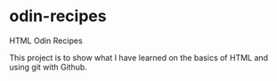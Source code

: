 # odin-recipes
HTML Odin Recipes

This project is to show what I have learned on the basics of HTML and using git with Github.